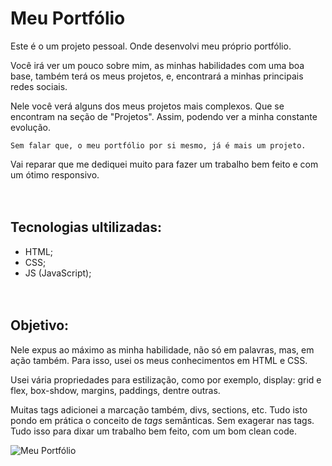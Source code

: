 # Meu Portfólio

Este é o um projeto pessoal. Onde desenvolvi meu próprio portfólio.

Você irá ver um pouco sobre mim, as minhas habilidades com uma boa base, também terá os meus projetos, e, encontrará a minhas principais redes sociais.

Nele você verá alguns dos meus projetos mais complexos. Que se encontram na seção de "Projetos". Assim, podendo ver a minha constante evolução.

```
Sem falar que, o meu portfólio por si mesmo, já é mais um projeto.
```

Vai reparar que me dediquei muito para fazer um trabalho bem feito e com um ótimo responsivo.
<br><br><br>

## Tecnologias ultilizadas:

- HTML;
- CSS;
- JS (JavaScript);
<br><br><br>

## Objetivo:

Nele expus ao máximo as minha habilidade, não só em palavras, mas, em ação também. Para isso, usei os meus conhecimentos em HTML e CSS. 

Usei vária propriedades para estilização, como por exemplo, display: grid e flex, box-shdow, margins, paddings, dentre outras.

Muitas tags adicionei a marcação também, divs, sections, etc. Tudo isto pondo em prática o conceito de <i>tags</i> semânticas. Sem exagerar nas tags. Tudo isso para dixar um trabalho bem feito, com um bom clean code.




<img src="./src/gif/portfolio.gif" alt="Meu Portfólio">
